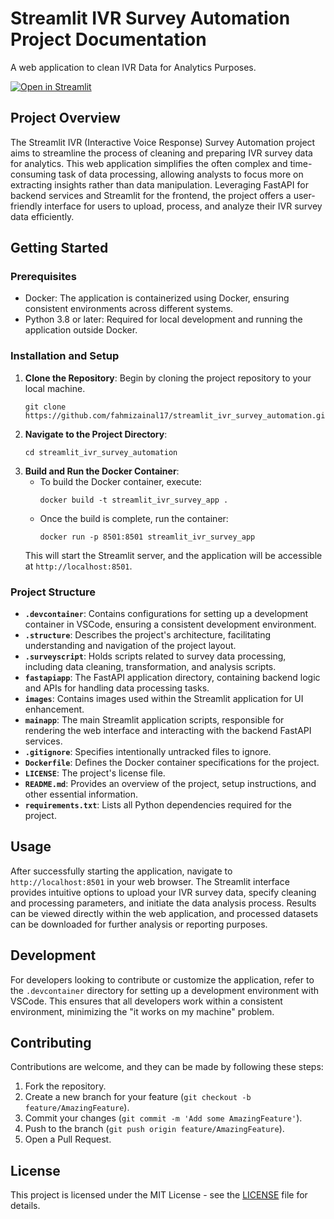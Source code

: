 # Streamlit IVR Survey Automation Project Documentation
A web application  to clean IVR Data for Analytics Purposes.

[![Open in Streamlit](https://static.streamlit.io/badges/streamlit_badge_black_white.svg)](https://ivr-cleaning-automation.streamlit.app/)

## Project Overview

The Streamlit IVR (Interactive Voice Response) Survey Automation project aims to streamline the process of cleaning and preparing IVR survey data for analytics. This web application simplifies the often complex and time-consuming task of data processing, allowing analysts to focus more on extracting insights rather than data manipulation. Leveraging FastAPI for backend services and Streamlit for the frontend, the project offers a user-friendly interface for users to upload, process, and analyze their IVR survey data efficiently.

## Getting Started

### Prerequisites

- Docker: The application is containerized using Docker, ensuring consistent environments across different systems.
- Python 3.8 or later: Required for local development and running the application outside Docker.

### Installation and Setup

1. **Clone the Repository**: Begin by cloning the project repository to your local machine.
   ```
   git clone https://github.com/fahmizainal17/streamlit_ivr_survey_automation.git
   ```
2. **Navigate to the Project Directory**:
   ```
   cd streamlit_ivr_survey_automation
   ```
3. **Build and Run the Docker Container**:
   - To build the Docker container, execute:
     ```
     docker build -t streamlit_ivr_survey_app .
     ```
   - Once the build is complete, run the container:
     ```
     docker run -p 8501:8501 streamlit_ivr_survey_app
     ```
   This will start the Streamlit server, and the application will be accessible at `http://localhost:8501`.

### Project Structure

- **`.devcontainer`**: Contains configurations for setting up a development container in VSCode, ensuring a consistent development environment.
- **`.structure`**: Describes the project's architecture, facilitating understanding and navigation of the project layout.
- **`.surveyscript`**: Holds scripts related to survey data processing, including data cleaning, transformation, and analysis scripts.
- **`fastapiapp`**: The FastAPI application directory, containing backend logic and APIs for handling data processing tasks.
- **`images`**: Contains images used within the Streamlit application for UI enhancement.
- **`mainapp`**: The main Streamlit application scripts, responsible for rendering the web interface and interacting with the backend FastAPI services.
- **`.gitignore`**: Specifies intentionally untracked files to ignore.
- **`Dockerfile`**: Defines the Docker container specifications for the project.
- **`LICENSE`**: The project's license file.
- **`README.md`**: Provides an overview of the project, setup instructions, and other essential information.
- **`requirements.txt`**: Lists all Python dependencies required for the project.

## Usage

After successfully starting the application, navigate to `http://localhost:8501` in your web browser. The Streamlit interface provides intuitive options to upload your IVR survey data, specify cleaning and processing parameters, and initiate the data analysis process. Results can be viewed directly within the web application, and processed datasets can be downloaded for further analysis or reporting purposes.

## Development

For developers looking to contribute or customize the application, refer to the `.devcontainer` directory for setting up a development environment with VSCode. This ensures that all developers work within a consistent environment, minimizing the "it works on my machine" problem.

## Contributing

Contributions are welcome, and they can be made by following these steps:

1. Fork the repository.
2. Create a new branch for your feature (`git checkout -b feature/AmazingFeature`).
3. Commit your changes (`git commit -m 'Add some AmazingFeature'`).
4. Push to the branch (`git push origin feature/AmazingFeature`).
5. Open a Pull Request.

## License

This project is licensed under the MIT License - see the [LICENSE](LICENSE) file for details.

